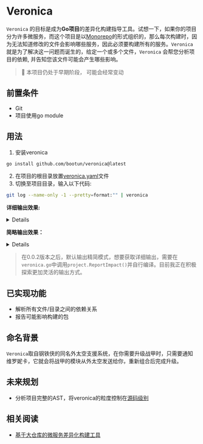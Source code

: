 Veronica
===
`Veronica` 的目标是成为**Go项目**的差异化构建指导工具。试想一下，如果你的项目分为许多微服务，而这个项目是以[Monorepo](https://en.wikipedia.org/wiki/Monorepo)的形式组织的，那么每次构建时，因为无法知道修改的文件会影响哪些服务，因此必须要构建所有的服务。`Veronica` 就是为了解决这一问题而诞生的，给定一个或多个文件，`Veronica` 会帮您分析项目的依赖, 并告知您该文件可能会产生哪些影响。  
> :construction: 本项目仍处于早期阶段， 可能会经常变动

## 前置条件
 - Git
 - 项目使用go module

## 用法
1. 安装veronica
```bash
go install github.com/bootun/veronica@latest
```
2. 在项目的根目录放置[veronica.yaml](./veronica_example.yaml)文件
3. 切换至项目目录，输入以下代码:
```bash
git log --name-only -1 --pretty=format:"" | veronica
```
**详细输出效果:**  
<details>
<pre>
改动了 pkg/apigateway/spec 包中的 pkg/apigateway/spec/api.swagger.json 文件,可能会影响这些包的构建:
    - cmd/api-gateway
改动了 pkg/apigateway/spec 包中的 pkg/apigateway/spec/static.go 文件,可能会影响这些包的构建:
    - cmd/api-gateway

改动了 pkg/pb 包中的 pkg/pb/merchant_assets.pb.go 文件,可能会影响这些包的构建:
    - cmd/api-gateway
    - cmd/assets-cron
    - cmd/currency-cron
    - cmd/iam-cron
    - cmd/iam-manager
    - cmd/across-cron
    - cmd/assets-manager
    - cmd/currency-manager
    - cmd/system-cron
    - cmd/system-manager
    - cmd/across-manager

改动了 pkg/pb 包中的 pkg/pb/merchant_assets.pb.gw.go 文件,可能会影响这些包的构建:
    - cmd/api-gateway
    - cmd/assets-cron
    - cmd/currency-cron
    - cmd/iam-cron
    - cmd/iam-manager
    - cmd/across-cron
    - cmd/assets-manager
    - cmd/currency-manager
    - cmd/system-cron
    - cmd/system-manager
    - cmd/across-manager

改动了 pkg/service/assets 包中的 pkg/service/assets/handler_merchant_assets.go 文件,可能会影响这些包的构建:
    - cmd/assets-manager
</pre>
</details>

**简略输出效果：**  
<details>
<pre>
cmd/api-gateway
cmd/across-cron
cmd/currency-cron
cmd/iam-manager
cmd/system-cron
cmd/system-manager
cmd/across-manager
cmd/assets-cron
cmd/assets-manager
cmd/currency-manager
cmd/iam-cron
</pre>
</details>

> 在0.0.2版本之后，默认输出精简模式，想要获取详细输出，需要在`veronica.go`中调用`project.ReportImpact()`并自行编译。目前我正在积极探索更加灵活的输出方式。

## 已实现功能
 - 解析所有文件/目录之间的依赖关系
 - 报告可能影响构建的包

## 命名背景
`Veronica`取自钢铁侠的同名外太空支援系统，在你需要升级战甲时，只需要通知维罗妮卡，它就会将战甲的模块从外太空发送给你，重新组合后完成升级。

## 未来规划
 - 分析项目完整的AST，将veronica的粒度控制在[源码级别](https://github.com/bootun/veronica/issues/11)
## 相关阅读
 - [基于大仓库的微服务差异化构建工具](https://mp.weixin.qq.com/s/XQqDyJyh1u6jU0PmUdS0LA)